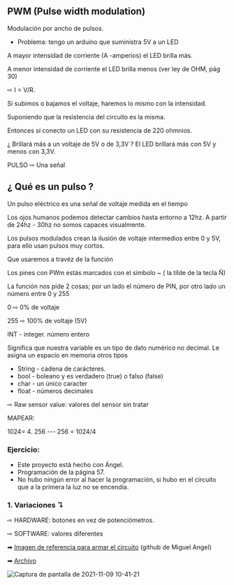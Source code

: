 ## PWM (Pulse width modulation)
Modulación por ancho de pulsos.

- Problema: tengo un arduino que suministra 5V a un LED

A mayor intensidad de corriente (A -amperios) el LED brilla más.

A menor intensidad de corriente el LED brilla menos (ver ley de OHM, pág 30)

⇨ I = V/R. 

Si subimos o bajamos el voltaje, haremos lo mismo con la intensidad.

Suponiendo que la resistencia del circuito es la misma.

Entonces si conecto un LED con su resistencia de 220 ohmnios.

¿ Brillará más a un voltaje de 5V o de 3,3V ? El LED brillará más con 5V y menos con 3,3V.

PULSO ⇨  Una señal

## ¿ Qué es un pulso ?

Un pulso eléctrico es una señal de voltaje medida en el tiempo

Los ojos humanos podemos detectar cambios hasta entorno a 12hz. A partir de 24hz - 30hz no somos capaces visualmente.

Los pulsos modulados crean la ilusión de voltaje intermedios entre 0 y 5V, para ello usan pulsos muy cortos.

Que usaremos a travéz de la función 

Los pines con PWm estás marcados con el símbolo ~ ( la tílde de la tecla Ñ)

La función nos pide 2 cosas; por un lado el número de PIN, por otro lado un número entre 0 y 255 

0 ⇨ 0% de voltaje

255 ⇨ 100% de voltaje (5V)

INT - integer. número entero

Significa que nuestra variable es un tipo de dato numérico no decimal.
Le asigna un espacio en memoria otros tipos

- String - cadena de carácteres.
- bool - boleano y es verdadero (true) o falso (false)
- char - un único caracter
- float - números decimales

 ⇨ Raw sensor value: valores del sensor sin tratar

MAPEAR:

1024= 4. 256 --- 256 = 1024/4

### Ejercicio:

- Este proyecto está hecho con Ángel. 
- Programación de la página 57.
- No hubo ningún error al hacer la programación, si hubo en el circuito que a la primera la luz no se encendía.

### 1. Variaciones ↴

⇨ HARDWARE: botones en vez de potenciómetros.

⇨ SOFTWARE: valores diferentes

➡ [Imagen de referencia para armar el circuito](https://raw.githubusercontent.com/miguelamgel1107/Arduino/main/IMG20211103140539.jpg) (github de Miguel Angel)

➡ [Archivo](https://github.com/jjksimp/arduino/blob/main/L_mpara_varios_colores.ino)

![Captura de pantalla de 2021-11-09 10-41-21](https://user-images.githubusercontent.com/90753482/140900799-0196615f-31af-460e-b2ee-e48de998ff10.png)

